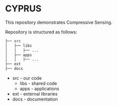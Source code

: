 # CYPRUS

This repository demonstrates Compressive Sensing.

Repository is structured as follows:
```bash
├── src
│   ├── libs
│   │   ├── ...
│   ├── apps
│   │   ├── ...
├── ext
├── docs
```
* src - our code
  * libs - shared code
  * apps - applications
* ext - external libraries
* docs - documentation
